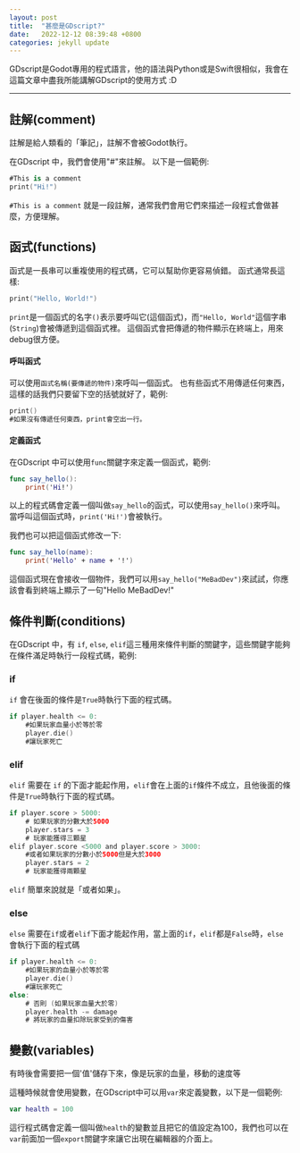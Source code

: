 ```yaml
---
layout: post
title:  "甚麼是GDscript?"
date:   2022-12-12 08:39:48 +0800
categories: jekyll update
---
```


GDscript是Godot專用的程式語言，他的語法與Python或是Swift很相似，我會在這篇文章中盡我所能講解GDscript的使用方式 :D

--------

## 註解(comment)
註解是給人類看的「筆記」，註解不會被Godot執行。

在GDscript 中，我們會使用"#"來註解。
以下是一個範例:
```swift
#This is a comment
print("Hi!")
```
`#This is a comment` 就是一段註解，通常我們會用它們來描述一段程式會做甚麼，方便理解。
## 函式(functions)
函式是一長串可以重複使用的程式碼，它可以幫助你更容易偵錯。
函式通常長這樣:
```swift
print("Hello, World!")
```
`print`是一個函式的名字`()`表示要呼叫它(這個函式)，而`"Hello, World"`這個字串(`String`)會被傳遞到這個函式裡。
這個函式會把傳遞的物件顯示在終端上，用來debug很方便。
#### 呼叫函式
可以使用`函式名稱(要傳遞的物件)`來呼叫一個函式。
也有些函式不用傳遞任何東西，這樣的話我們只要留下空的括號就好了，範例:
```swift
print()
#如果沒有傳遞任何東西，print會空出一行。
```
#### 定義函式
在GDscript 中可以使用`func`關鍵字來定義一個函式，範例:
```swift
func say_hello():
    print('Hi!')
```
以上的程式碼會定義一個叫做`say_hello`的函式，可以使用`say_hello()`來呼叫。
當呼叫這個函式時，`print('Hi!')`會被執行。



我們也可以把這個函式修改一下:
```swift
func say_hello(name):
    print('Hello' + name + '!')
```
這個函式現在會接收一個物件，我們可以用`say_hello("MeBadDev")`來試試，你應該會看到終端上顯示了一句"Hello MeBadDev!"
## 條件判斷(conditions)
在GDscript 中，有 `if`, `else`, `elif`這三種用來條件判斷的關鍵字，這些關鍵字能夠在條件滿足時執行一段程式碼，範例:

### if 
`if` 會在後面的條件是`True`時執行下面的程式碼。
```swift
if player.health <= 0:
    #如果玩家血量小於等於零
    player.die()
    #讓玩家死亡
```
### elif
`elif` 需要在 `if` 的下面才能起作用，`elif`會在上面的`if`條件不成立，且他後面的條件是`True`時執行下面的程式碼。
```swift
if player.score > 5000:
    # 如果玩家的分數大於5000
    player.stars = 3
    # 玩家能獲得三顆星
elif player.score <5000 and player.score > 3000:
    #或者如果玩家的分數小於5000但是大於3000
    player.stars = 2
    # 玩家能獲得兩顆星
```
`elif` 簡單來說就是「或者如果」。

### else
`else` 需要在`if`或者`elif`下面才能起作用，當上面的`if`，`elif`都是`False`時，`else`會執行下面的程式碼
```swift
if player.health <= 0:
    #如果玩家的血量小於等於零
    player.die()
    #讓玩家死亡
else:
    # 否則 (如果玩家血量大於零)
    player.health -= damage
    # 將玩家的血量扣除玩家受到的傷害
```

## 變數(variables)
有時後會需要把一個'值'儲存下來，像是玩家的血量，移動的速度等

這種時候就會使用變數，在GDscript中可以用`var`來定義變數，以下是一個範例:
```swift
var health = 100
```
這行程式碼會定義一個叫做`health`的變數並且把它的值設定為100，我們也可以在`var`前面加一個`export`關鍵字來讓它出現在編輯器的介面上。